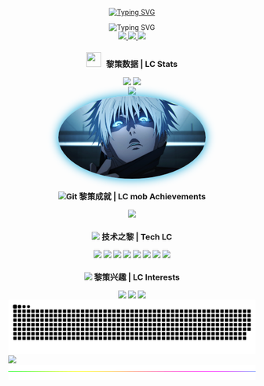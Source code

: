 <!-- Header with animated shark -->

<p align="center">
  <a href="https://github.com/LC606mob">
    <img src="https://readme-typing-svg.herokuapp.com?font=Fira+Code&pause=1000&width=435&lines=Hi+there%2C+I'm+LC606mob.++%F0%9F%91%8A%F0%9F%A4%93%F0%9F%94%A5" alt="Typing SVG" />
  </a>
</p>

<!-- Animated welcome message -->

<div align="center">
  <img src="https://readme-typing-svg.herokuapp.com?font=Pacifico&size=40&pause=1000&color=F7D665&center=true&vCenter=true&width=800&height=100&lines=Welcome+to+my+Ocean+of+Code;Where+Creativity+Flows+Like+Waves;Let's+Dive+into+Something+Amazing!" alt="Typing SVG" />
</div>

<!-- Fancy Social Links -->
<div align="center">
  <a href="https://www.yuque.com/yuqueyonghuv78qym">
    <img src="https://img.shields.io/badge/YuQue-%E8%AF%AD%E9%9B%80-25CF8E?style=for-the-badge&logo=yuque&logoColor=green"/>
  </a>
  <a href="LC606mob@gmail.com">
    <img src="https://img.shields.io/badge/Email-Contact_Me-D14836?style=for-the-badge&logo=gmail&logoColor=white"/>
  </a>
  <img src="https://img.shields.io/badge/Status-Swimming_in_Code...-87CF3E?style=for-the-badge&logo=visual-studio-code&logoColor=white"/>
</div>

<!-- GitHub Stats with Ocean Theme -->

<h3 align="center">
  <img src="https://media.giphy.com/media/iY8CRBdQXODJSCERIr/giphy.gif" width="30" height="30" style="margin-right: 10px;">黎策数据 | LC Stats 
</h3>

<div align="center">
  <img width="49%" src="https://github-readme-stats.vercel.app/api?username=LC606mob&show_icons=true&theme=tokyonight&hide_border=true&count_private=true&bg_color=0D1117&title_color=00A1D6&icon_color=00A1D6" />
  <img width="49%" src="https://cdn.jsdelivr.net/gh/sun0225SUN/sun0225SUN/assets/images/coding.gif">
</div>

<div align="center">
  <img width="49%" src="https://github-readme-stats.vercel.app/api/top-langs/?username=LC606mob&layout=compact&theme=tokyonight&hide_border=true&bg_color=0D1117&title_color=00A1D6" />
</div>

<!-- Profile Image with Glow Effect -->

<div align="center">
  <img 
    src="image/images.jpg" 
    width="300"
    alt="profile image"
    align="center"
    style="border-radius: 50%; box-shadow: 0 0 20px #00A1D6;"
  />
</div>
<!-- Achievements -->

<h3 align="center">
  <img src="https://media.giphy.com/media/W5eoZHPpUx9sapR0eu/giphy.gif" width="30px" alt="Git"/>&nbsp;黎策成就 | LC mob Achievements
</h3>

<div align="center">
  <img src="https://github-profile-trophy.vercel.app/?username=LC606mob&theme=tokyonight&no-frame=true&row=1&column=7&margin-w=15&margin-h=15" />
</div>

<!-- Tech Stack with LC Animation -->

<h3 align="center">
  <img src="https://media2.giphy.com/media/QssGEmpkyEOhBCb7e1/giphy.gif?cid=ecf05e47a0n3gi1bfqntqmob8g9aid1oyj2wr3ds3mg700bl&rid=giphy.gif" width="30px">
  技术之黎 | Tech LC
</h3>


<div align="center">
  <img src="https://img.shields.io/badge/Java-深海蓝-00A1D6?style=for-the-badge&logo=openjdk&logoColor=white" />
  <img src="https://img.shields.io/badge/Spring_Boot-海藻绿-6DB33F?style=for-the-badge&logo=spring-boot&logoColor=white" />
  <img src="https://img.shields.io/badge/Vue.js-珊瑚色-42B883?style=for-the-badge&logo=vue.js&logoColor=white" />
  <img src="https://img.shields.io/badge/Python-海蛇蓝-3776AB?style=for-the-badge&logo=python&logoColor=white" />
  <img src="https://img.shields.io/badge/C-深渊蓝-00599C?style=for-the-badge&logo=c&logoColor=white" />
  <img src="https://img.shields.io/badge/Cybersecurity-暗流蓝-00599C?style=for-the-badge&logo=c%2B%2B&logoColor=white" />
  <img src="https://img.shields.io/badge/Git-珊瑚红-F05032?style=for-the-badge&logo=git&logoColor=white" />
  <img src="https://img.shields.io/badge/JavaScript-金沙色-F7DF1E?style=for-the-badge&logo=javascript&logoColor=black" />
</div>
<!-- Interests with LC Theme -->

<h3 align="center">
  <img src="https://media.giphy.com/media/mGcNjsfWAjY5AEZNw6/giphy.gif" width="30">
  黎策兴趣 | LC Interests
</h3>

<div align="center">
  <img src="https://img.shields.io/badge/性格-深邃如海-00A1D6?style=for-the-badge&logoColor=white" />
  <img src="https://img.shields.io/badge/爱好-感受世界-FF69B4?style=for-the-badge&logoColor=white" />
  <img src="https://img.shields.io/badge/YouTube-珊瑚红-FF0000?style=for-the-badge&logo=youtube&logoColor=white" />
</div>

<!-- Snake Animation -->

<picture>
  <source media="(prefers-color-scheme: dark)" srcset="https://raw.githubusercontent.com/platane/platane/output/github-contribution-grid-snake-dark.svg">
  <source media="(prefers-color-scheme: light)" srcset="https://raw.githubusercontent.com/platane/platane/output/github-contribution-grid-snake.svg">
  <img alt="github contribution grid snake animation" src="https://raw.githubusercontent.com/platane/platane/output/github-contribution-grid-snake.svg">
</picture>
<!-- Wave Footer -->
<img width="100%" src="https://capsule-render.vercel.app/api?type=waving&color=00A1D6&height=120&section=footer"/>
<img src="https://github.com/heartyang520/HeartYang.github.io/blob/main/share/paomaxian.gif?raw=true" height="30" width="100%">
